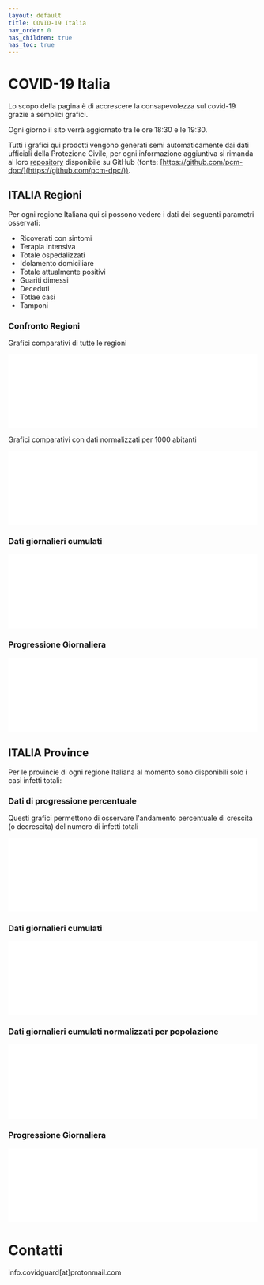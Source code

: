```yaml
---
layout: default
title: COVID-19 Italia
nav_order: 0
has_children: true
has_toc: true
---
```


# COVID-19 Italia
Lo scopo della pagina è di accrescere la consapevolezza sul covid-19 grazie a semplici grafici.

Ogni giorno il sito verrà aggiornato tra le ore 18:30 e le 19:30.

Tutti i grafici qui prodotti vengono generati semi automaticamente dai dati ufficiali della Protezione Civile, per ogni informazione aggiuntiva si rimanda al loro [repository](https://github.com/pcm-dpc/COVID-19) disponibile su GitHub (fonte: [https://github.com/pcm-dpc/](https://github.com/pcm-dpc/)).


## ITALIA Regioni
Per ogni regione Italiana qui si possono vedere i dati dei seguenti parametri osservati:

* Ricoverati con sintomi
* Terapia intensiva
* Totale ospedalizzati
* Idolamento domiciliare
* Totale attualmente positivi
* Guariti dimessi
* Deceduti
* Totlae casi
* Tamponi

### Confronto Regioni
Grafici comparativi di tutte le regioni

<iframe class="slideshow-iframe" src="/slides/regioni_recap.html" 
style="width:100%;" frameborder="0" scrolling="no" onload="resizeIframe(this)"></iframe>

Grafici comparativi con dati normalizzati per 1000 abitanti

<iframe class="slideshow-iframe" src="/slides/regioni_recap_norm.html" 
style="width:100%;" frameborder="0" scrolling="no" onload="resizeIframe(this)"></iframe>

### Dati giornalieri cumulati

<iframe class="slideshow-iframe" src="/slides/regioni_cum.html" 
style="width:100%;" frameborder="0" scrolling="no" onload="resizeIframe(this)"></iframe>

### Progressione Giornaliera

<iframe class="slideshow-iframe" src="/slides/regioni_day.html" 
style="width:100%" frameborder="0" scrolling="no" onload="resizeIframe(this)"></iframe>

## ITALIA Province

Per le provincie di ogni regione Italiana al momento sono disponibili solo i casi infetti totali:

### Dati di progressione percentuale

Questi grafici permettono di osservare l'andamento percentuale di crescita (o decrescita) del numero di infetti totali

<iframe class="slideshow-iframe" src="/slides/province_prog.html" 
style="width:100%" frameborder="0" scrolling="no" onload="resizeIframe(this)"></iframe>

### Dati giornalieri cumulati

<iframe class="slideshow-iframe" src="/slides/province_cum.html" 
style="width:100%" frameborder="0" scrolling="no" onload="resizeIframe(this)"></iframe>

### Dati giornalieri cumulati normalizzati per popolazione

<iframe class="slideshow-iframe" src="/slides/province_norm.html" 
style="width:100%" frameborder="0" scrolling="no" onload="resizeIframe(this)"></iframe>

### Progressione Giornaliera

<iframe class="slideshow-iframe" src="/slides/province_day.html" 
style="width:100%" frameborder="0" scrolling="no" onload="resizeIframe(this)"></iframe>

# Contatti

info.covidguard[at]protonmail.com